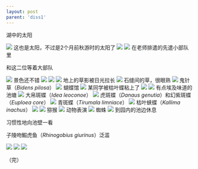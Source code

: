 ```yaml
---
layout: post
parent: 'diss1'
---
```


湖中的太阳

<img class='disc' src='https://lykoseremos.github.io/gmalb-01/diss1/216.jpg'>
这也是太阳，不过是2个月前秋游时的太阳了

<img class='disc' src='https://lykoseremos.github.io/gmalb-01/diss1/217.jpg'>
<img class='disc' src='https://lykoseremos.github.io/gmalb-01/diss1/218.jpg'>
在老师排遣的先遣小部队里

和这二位等着大部队

<img class='disc' src='https://lykoseremos.github.io/gmalb-01/diss1/219.jpg'>
景色还不错

<img class='disc' src='https://lykoseremos.github.io/gmalb-01/diss1/220.jpg'>
<img class='disc' src='https://lykoseremos.github.io/gmalb-01/diss1/221.jpg'>
<img class='disc' src='https://lykoseremos.github.io/gmalb-01/diss1/222.jpg'>
地上的草影被日光拉长

<img class='disc' src='https://lykoseremos.github.io/gmalb-01/diss1/223.jpg'>
石缝间的草，很眼熟

<img class='disc' src='https://lykoseremos.github.io/gmalb-01/diss1/224.jpg'>
鬼针草（<i>Bidens pilosa</i>）

<img class='disc' src='https://lykoseremos.github.io/gmalb-01/diss1/225.jpg'>
蝴蝶馆

<img class='disc' src='https://lykoseremos.github.io/gmalb-01/diss1/226.jpg'>
某同学被枯叶蝶粘上了

<img class='disc' src='https://lykoseremos.github.io/gmalb-01/diss1/227.jpg'>
<img class='disc' src='https://lykoseremos.github.io/gmalb-01/diss1/228.jpg'>
有点埃及味道的池塘

<img class='disc' src='https://lykoseremos.github.io/gmalb-01/diss1/229.jpg'>
大帛斑蝶（<i>Idea leoconoe</i>）

<img class='disc' src='https://lykoseremos.github.io/gmalb-01/diss1/230.jpg'>
虎斑蝶（<i>Danaus genutia</i>）和幻紫斑蝶（<i>Euploea core</i>）

<img class='disc' src='https://lykoseremos.github.io/gmalb-01/diss1/231.jpg'>
青斑蝶（<i>Tirumala limniace</i>）

<img class='disc' src='https://lykoseremos.github.io/gmalb-01/diss1/232.jpg'>
枯叶蛱蝶（<i>Kallima inachus</i>）

<img class='disc' src='https://lykoseremos.github.io/gmalb-01/diss1/233.jpg'>
<img class='disc' src='https://lykoseremos.github.io/gmalb-01/diss1/234.jpg'>
猕猴

<img class='disc' src='https://lykoseremos.github.io/gmalb-01/diss1/235.jpg'>
动物表演

<img class='disc' src='https://lykoseremos.github.io/gmalb-01/diss1/236.jpg'>
蜘蛛

<img class='disc' src='https://lykoseremos.github.io/gmalb-01/diss1/237.jpg'>
到园内的池边休息

习惯性地向池壁一看

子陵吻鰕虎鱼（<i>Rhinogobius giurinus</i>）泛滥

<img class='disc' src='https://lykoseremos.github.io/gmalb-01/diss1/238.jpg'>
<img class='disc' src='https://lykoseremos.github.io/gmalb-01/diss1/239.jpg'>
<img class='disc' src='https://lykoseremos.github.io/gmalb-01/diss1/240.jpg'>

（完）
